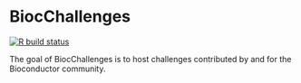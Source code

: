 
# BiocChallenges

<!-- badges: start -->
[![R build status](https://github.com/kevinrue/BiocChallenges2/workflows/R-CMD-check/badge.svg)](https://github.com/kevinrue/BiocChallenges2/actions)
<!-- badges: end -->

The goal of BiocChallenges is to host challenges contributed by and for the Bioconductor community.

